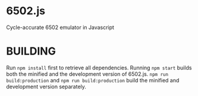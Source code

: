 6502.js
=======

Cycle-accurate 6502 emulator in Javascript


BUILDING
=======

Run `npm install` first to retrieve all dependencies.
Running `npm start` builds both the minified and the development version of 6502.js.
`npm run build:production` and `npm run build:production` build the minified and development version separately.
